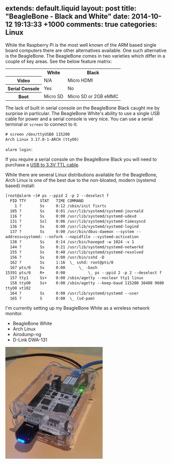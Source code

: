 extends: default.liquid
layout: post
title: "BeagleBone - Black and White"
date: 2014-10-12 19:13:33 +1000
comments: true
categories: Linux
---

While the Raspberry Pi is the most well known of the ARM based single board
computers there are other alternatives available. One such alternative is the
BeagleBone. The BeagleBone comes in two varieties which differ in a couple
of key areas. See the below feature matrix:

<table>
    <tr>
        <th></th>
        <th>White</th>
        <th>Black</th>
    </tr>
    <tr>
        <th>Video</th>
        <td>N/A</td>
        <td>Micro HDMI</td>
    </tr>
    <tr>
        <th>Serial Console</th>
        <td>Yes</td>
        <td>No</td>
    </tr>
        <th>Boot</th>
        <td>Micro SD</td>
        <td>Micro SD or 2GB eMMC</td>
    </tr>
</table>

The lack of built in serial console on the BeagleBone Black caught me by
surprise in particular. The BeagleBone White's ability to use a single USB cable
for power and a serial console is very nice. You can use a serial terminal or
`screen` to connect to it:

    # screen /dev/ttyUSB0 115200
    Arch Linux 3.17.0-1-ARCH (ttyO0)

    alarm login:

If you require a serial console on the BeagleBone Black you will need to
purchase a [USB to 3.3V TTL cable][0].

While there are several Linux distributions available for the BeagleBone, Arch
Linux is one of the best due to the non-bloated, modern (systemd based) install:

    [root@alarm ~]# ps --ppid 2 -p 2 --deselect f
      PID TTY      STAT   TIME COMMAND
        1 ?        Ss     0:12 /sbin/init fixrtc
      105 ?        Ss     0:01 /usr/lib/systemd/systemd-journald
      116 ?        Ss     0:00 /usr/lib/systemd/systemd-udevd
      131 ?        Ssl    0:06 /usr/lib/systemd/systemd-timesyncd
      136 ?        Ss     0:00 /usr/lib/systemd/systemd-logind
      137 ?        Ss     0:00 /usr/bin/dbus-daemon --system --address=systemd: --nofork --nopidfile --systemd-activation
      138 ?        Ss     0:14 /usr/bin/haveged -w 1024 -v 1
      144 ?        Ss     0:21 /usr/lib/systemd/systemd-networkd
      155 ?        Ss     0:40 /usr/lib/systemd/systemd-resolved
      156 ?        Ss     0:00 /usr/bin/sshd -D
      162 ?        Ss     1:16  \_ sshd: root@pts/0
      167 pts/0    Ss     0:00      \_ -bash
    15391 pts/0    R+     0:00          \_ ps --ppid 2 -p 2 --deselect f
      157 tty1     Ss+    0:00 /sbin/agetty --noclear tty1 linux
      158 ttyO0    Ss+    0:00 /sbin/agetty --keep-baud 115200 38400 9600 ttyO0 vt102
      164 ?        Ss     0:00 /usr/lib/systemd/systemd --user
      165 ?        S      0:00  \_ (sd-pam)

I'm currently setting up my BeagleBone White as a wireless network monitor.

 * BeagleBone White
 * Arch Linux
 * Airodump-ng
 * D-Link DWA-131

![BeagleBone Wireless Monitor](/images/bbw_wlan.jpg)

[0]: http://elinux.org/Beagleboard:BeagleBone_Black_Accessories#Serial_Debug_Cables
